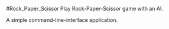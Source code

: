 #Rock_Paper_Scissor
Play Rock-Paper-Scissor game with an AI.

A simple command-line-interface application.
